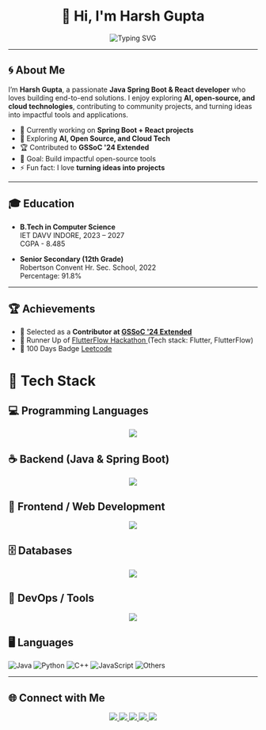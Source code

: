 <h1 align="center">👋 Hi, I'm Harsh Gupta</h1>
<p align="center">
  <img src="https://readme-typing-svg.herokuapp.com?font=Fira+Code&size=28&duration=3000&pause=1000&color=00F7FF&width=700&lines=☕+Java+%26+Spring+Boot+Developer;🖥️+Backend+Developer;🎨+Frontend+Developer;🚀+Open+Source+Contributor;🧠+Problem+Solver;🌱+Always+Learning+New+Things" alt="Typing SVG" />
</p>


---

## 🌀 About Me

I’m **Harsh Gupta**, a passionate **Java Spring Boot & React developer** who loves building end-to-end solutions. I enjoy exploring **AI, open-source, and cloud technologies**, contributing to community projects, and turning ideas into impactful tools and applications.

- 🔭 Currently working on **Spring Boot + React projects**  
- 🌱 Exploring **AI, Open Source, and Cloud Tech**  
- 🏆 Contributed to **GSSoC '24 Extended**  
- 🎯 Goal: Build impactful open-source tools  
- ⚡ Fun fact: I love **turning ideas into projects**  

---
## 🎓 Education

- **B.Tech in Computer Science**  
  IET DAVV INDORE, 2023 – 2027  
  CGPA - 8.485 

- **Senior Secondary (12th Grade)**  
  Robertson Convent Hr. Sec. School, 2022  
  Percentage: 91.8%

---




## 🏆 Achievements

- 🌟 Selected as a **Contributor at [GSSoC '24 Extended](https://drive.google.com/file/d/1FO1Pagg0RuNJ68hzqp46x8IYsjoTqfSV/view)**  
- 🥇 Runner Up of [ FlutterFlow Hackathon ](https://www.linkedin.com/posts/som-dwivedi-34bb30346_flutterflow-hackathon-innovation-activity-7294825945687842817-FHtP?utm_source=share&utm_medium=member_desktop&rcm=ACoAADz6_LABtMU-KeMAPXF3veujPNuyZbSUglY) (Tech stack: Flutter, FlutterFlow)  
- 🥈  100 Days Badge  [ Leetcode ](https://drive.google.com/file/d/1a7xykixR35l_6GPefzaZvbJoV61tScKz/view)  









# 🎨 Tech Stack

## 💻 Programming Languages
<p align="center">
  <img src="https://skillicons.dev/icons?i=cpp,java,python,js,html,css&perline=7" />
</p>

## ☕ Backend (Java & Spring Boot)
<p align="center">
  <img src="https://skillicons.dev/icons?i=java,spring,hibernate,maven,gradle&perline=6" />
</p>

## 🎨 Frontend / Web Development
<p align="center">
  <img src="https://skillicons.dev/icons?i=html,css,js,react,tailwind,bootstrap,nodejs&perline=7" />
</p>

## 🗄️ Databases
<p align="center">
  <img src="https://skillicons.dev/icons?i=mongodb,postgresql,mysql&perline=6" />
</p>

## 🐳 DevOps / Tools
<p align="center">
  <img src="https://skillicons.dev/icons?i=docker,git,github,vscode&perline=6" />
</p>


## 🖥️ Languages
![Java](https://img.shields.io/badge/Java-60%25-orange)
![Python](https://img.shields.io/badge/Python-20%25-blue)
![C++](https://img.shields.io/badge/C++-10%25-red)
![JavaScript](https://img.shields.io/badge/JavaScript-5%25-yellow)
![Others](https://img.shields.io/badge/Others-5%25-lightgrey)



---

## 🌐 Connect with Me
<p align="center">
  <a href="https://linkedin.com/in/harsh-gupta-180765246">
    <img src="https://img.shields.io/badge/-LinkedIn-blue?style=for-the-badge&logo=linkedin&logoColor=white"/>
  </a>

  <a href="https://harsh-gupta-personal-portfolio.netlify.app/">
  <img src="https://img.shields.io/badge/-Portfolio-000000?style=for-the-badge&logo=vercel&logoColor=white"/>
</a>

  
  <a href="mailto:harshgupta88156@gmail.com">
    <img src="https://img.shields.io/badge/-Gmail-red?style=for-the-badge&logo=gmail&logoColor=white"/>
  </a>
  <a href="https://twitter.com/Harsh3487225108">
  <img src="https://img.shields.io/badge/-Twitter-1DA1F2?style=for-the-badge&logo=twitter&logoColor=white"/>
  <a href="https://leetcode.com/harshgupta88156">
  <img src="https://img.shields.io/badge/-LeetCode-FFA116?style=for-the-badge&logo=leetcode&logoColor=black"/>
</a>

</a>

</p>
